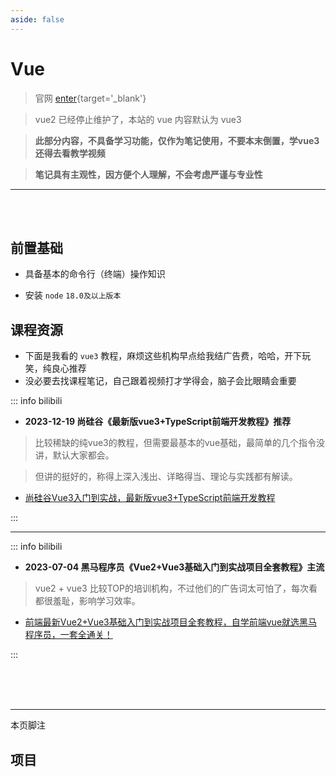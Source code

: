 ```yaml
---
aside: false
---
```

# Vue

> 官网 [enter](https://cn.vuejs.org/){target='_blank'}

> vue2 已经停止维护了，本站的 vue 内容默认为 vue3 

> **此部分内容，不具备学习功能，仅作为笔记使用，不要本末倒置，学vue3还得去看教学视频** 

> **笔记具有主观性，因方便个人理解，不会考虑严谨与专业性**

---

<br>

<br> 

## 前置基础

- 具备基本的命令行（终端）操作知识

- 安装 `node` `18.0及以上版本`

## 课程资源

- 下面是我看的 `vue3` 教程，麻烦这些机构早点给我结广告费，哈哈，开下玩笑，纯良心推荐 
- 没必要去找课程笔记，自己跟着视频打才学得会，脑子会比眼睛会重要

::: info  <Badge type='info'>bilibili</Badge>

- **<Badge type='info'>2023-12-19</Badge> 尚硅谷《最新版vue3+TypeScript前端开发教程》<Badge type='warning'>推荐</Badge>**



> 比较稀缺的纯vue3的教程，但需要最基本的vue基础，最简单的几个指令没讲，默认大家都会。

> 但讲的挺好的，称得上深入浅出、详略得当、理论与实践都有解读。





- [尚硅谷Vue3入门到实战，最新版vue3+TypeScript前端开发教程](https://www.bilibili.com/video/BV1Za4y1r7KE/?share_source=copy_web&vd_source=208ad8437d7a696e8bb3807400e31301)

:::

---

::: info  <Badge type='info'>bilibili</Badge>

- **<Badge type='info'>2023-07-04</Badge> 黑马程序员《Vue2+Vue3基础入门到实战项目全套教程》<Badge type='warning'>主流</Badge>**



> vue2 + vue3 比较TOP的培训机构，不过他们的广告词太可怕了，每次看都很羞耻，影响学习效率。


- [前端最新Vue2+Vue3基础入门到实战项目全套教程，自学前端vue就选黑马程序员，一套全通关！](https://www.bilibili.com/video/BV1HV4y1a7n4/?share_source=copy_web&vd_source=208ad8437d7a696e8bb3807400e31301)

:::


<br>

<br>

<br>

---
<Badge type='info'>本页脚注</Badge>




## 项目